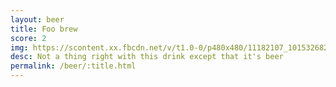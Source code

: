 ```yaml
---
layout: beer
title: Foo brew
score: 2
img: https://scontent.xx.fbcdn.net/v/t1.0-0/p480x480/11182107_10153268257443745_4399139666821958419_n.jpg?oh=c83298061af455b3c739ebff0d6c9ab8&oe=5917F773
desc: Not a thing right with this drink except that it's beer
permalink: /beer/:title.html
---
```

